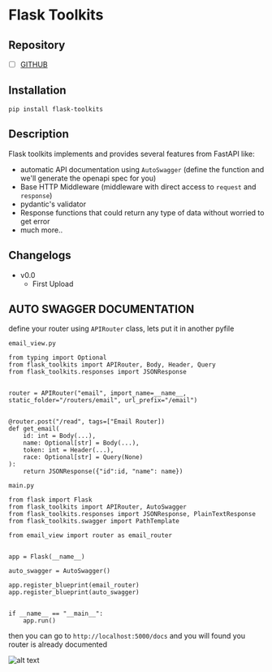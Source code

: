 # Flask Toolkits
<!-- [![Downloads](https://static.pepy.tech/personalized-badge/flask-http-middleware?period=month&units=international_system&left_color=black&right_color=green&left_text=Downloads)](https://pepy.tech/project/flask-http-middleware) -->

## Repository
- [ ] [GITHUB](https://github.com/Danangjoyoo/flask-toolkits)

## Installation
```
pip install flask-toolkits
```

## Description
Flask toolkits implements and provides several features from FastAPI like:
- automatic API documentation using `AutoSwagger` (define the function and we'll generate the openapi spec for you)
- Base HTTP Middleware (middleware with direct access to `request` and `response`)
- pydantic's validator
- Response functions that could return any type of data without worried to get error
- much more..


## Changelogs
- v0.0
    - First Upload

## AUTO SWAGGER DOCUMENTATION
define your router using `APIRouter` class, lets put it in another pyfile

`email_view.py`
```
from typing import Optional
from flask_toolkits import APIRouter, Body, Header, Query
from flask_toolkits.responses import JSONResponse


router = APIRouter("email", import_name=__name__, static_folder="/routers/email", url_prefix="/email")


@router.post("/read", tags=["Email Router])
def get_email(
    id: int = Body(...),
    name: Optional[str] = Body(...),
    token: int = Header(...),
    race: Optional[str] = Query(None)
):
    return JSONResponse({"id":id, "name": name})
```

`main.py`
```
from flask import Flask
from flask_toolkits import APIRouter, AutoSwagger
from flask_toolkits.responses import JSONResponse, PlainTextResponse
from flask_toolkits.swagger import PathTemplate

from email_view import router as email_router


app = Flask(__name__)

auto_swagger = AutoSwagger()

app.register_blueprint(email_router)
app.register_blueprint(auto_swagger)


if __name__ == "__main__":
    app.run()
```

then you can go to `http://localhost:5000/docs` and you will found you router is already documented

![alt text](https://github.com/Danangjoyoo/flask-toolkits/blob/main/docs/auto1.png?raw=true)